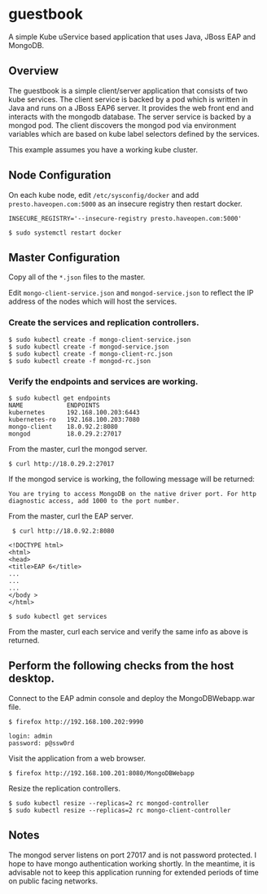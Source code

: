 # guestbook
A simple Kube uService based application that uses Java, JBoss EAP and MongoDB.

## Overview
The guestbook is a simple client/server application that consists of two kube
services. The client service is backed by a pod which is written in Java
and runs on a JBoss EAP6 server. It provides the web front end and interacts
with the mongodb database.  The server service is backed by a mongod pod.  The
client discovers the mongod pod via environment variables which are based on
kube label selectors defined by the services.


This example assumes you have a working kube cluster.

## Node Configuration
On each kube node, edit `/etc/sysconfig/docker` and add
`presto.haveopen.com:5000` as an insecure registry then 
restart docker.

`INSECURE_REGISTRY='--insecure-registry presto.haveopen.com:5000'`
 
`$ sudo systemctl restart docker`

## Master Configuration
Copy all of the `*.json` files to the master.

Edit `mongo-client-service.json` and `mongod-service.json` to reflect 
the IP address of the nodes which will host the services.

### Create the services and replication controllers.
    $ sudo kubectl create -f mongo-client-service.json
    $ sudo kubectl create -f mongod-service.json
    $ sudo kubectl create -f mongo-client-rc.json
    $ sudo kubectl create -f mongod-rc.json

### Verify the endpoints and services are working.
    $ sudo kubectl get endpoints
    NAME            ENDPOINTS
    kubernetes      192.168.100.203:6443
    kubernetes-ro   192.168.100.203:7080
    mongo-client    18.0.92.2:8080
    mongod          18.0.29.2:27017

From the master, curl the mongod server.

    $ curl http://18.0.29.2:27017

If the mongod service is working, the following message will be returned:

    You are trying to access MongoDB on the native driver port. For http 
    diagnostic access, add 1000 to the port number.

From the master, curl the EAP server.

     $ curl http://18.0.92.2:8080
    
    <!DOCTYPE html>
    <html>
    <head>
    <title>EAP 6</title>
    ...
    ...
    ...
    </body >
    </html>

    $ sudo kubectl get services

From the master, curl each service and verify the same info as 
above is returned.

## Perform the following checks from the host desktop.
Connect to the EAP admin console and deploy the MongoDBWebapp.war file.

    $ firefox http://192.168.100.202:9990

    login: admin
    password: p@ssw0rd

Visit the application from a web browser.

    $ firefox http://192.168.100.201:8080/MongoDBWebapp

Resize the replication controllers.

    $ sudo kubectl resize --replicas=2 rc mongod-controller
    $ sudo kubectl resize --replicas=2 rc mongo-client-controller

## Notes
The mongod server listens on port 27017 and is not password protected.
I hope to have mongo authentication working shortly.
In the meantime, it is advisable not to keep this application running 
for extended periods of time on public facing networks. 

